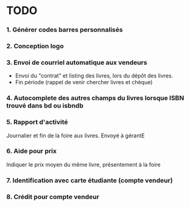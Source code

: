 # TODO

### 1. Générer codes barres personnalisés



### 2. Conception logo


### 3. Envoi de courriel automatique aux vendeurs
* Envoi du "contrat" et listing des livres, lors du dépôt des livres.
* Fin période (rappel de venir chercher livres et chèque)


### 4. Autocomplete des autres champs du livres lorsque ISBN trouvé dans bd ou isbndb


### 5. Rapport d'activité 
Journalier et fin de la foire aux livres. Envoyé à gérantE

### 6. Aide pour prix
Indiquer le prix moyen du même livre, présentement à la foire

### 7. Identification avec carte étudiante (compte vendeur)

### 8. Crédit pour compte vendeur

